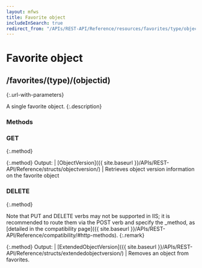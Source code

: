 ```yaml
---
layout: mfws
title: Favorite object
includeInSearch: true
redirect_from: "/APIs/REST-API/Reference/resources/favorites/type/object.html"
---
```


# Favorite object

## /favorites/(type)/(objectid)
{:.url-with-parameters}

A single favorite object.
{:.description}

### Methods

### GET
{:.method}

{:.method}
Output: | [ObjectVersion]({{ site.baseurl }}/APIs/REST-API/Reference/structs/objectversion/)
| Retrieves object version information on the favorite object

### DELETE
{:.method}

Note that PUT and DELETE verbs may not be supported in IIS; it is recommended to route them via the POST verb and specify the _method, as [detailed in the compatibility page]({{ site.baseurl }}/APIs/REST-API/Reference/compatibility/#http-methods).
{:.remark}

{:.method}
Output: | [ExtendedObjectVersion]({{ site.baseurl }}/APIs/REST-API/Reference/structs/extendedobjectversion/)
| Removes an object from favorites.
